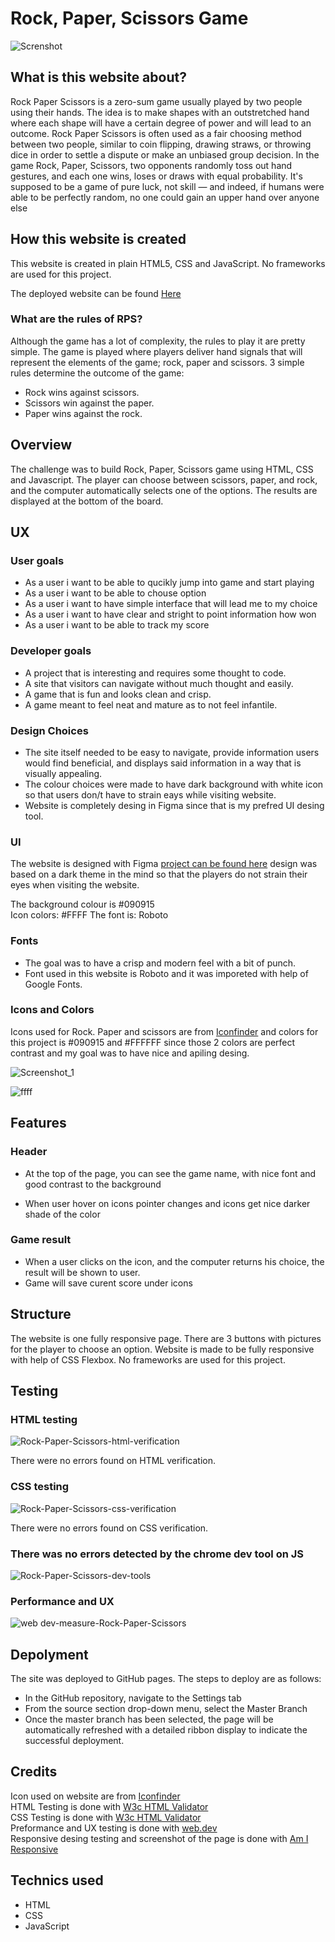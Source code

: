 # Rock, Paper, Scissors Game

![Screnshot](https://user-images.githubusercontent.com/47572512/152343729-516a0681-8eaa-4e3e-916b-1c53fd026c29.png)

## What is this website about?

Rock Paper Scissors is a zero-sum game usually played by two people using their hands. The idea is to make shapes with an outstretched hand where each shape will have a certain degree of power and will lead to an outcome. Rock Paper Scissors is often used as a fair choosing method between two people, similar to coin flipping, drawing straws, or throwing dice in order to settle a dispute or make an unbiased group decision. In the game Rock, Paper, Scissors, two opponents randomly toss out hand gestures, and each one wins, loses or draws with equal probability. It's supposed to be a game of pure luck, not skill — and indeed, if humans were able to be perfectly random, no one could gain an upper hand over anyone else

## How this website is created

This website is created in plain HTML5, CSS and JavaScript. No frameworks are used for this project.

The deployed website can be found [Here](https://tonnyg95.github.io/Rock-Paper-Scissors-/)


### What are the rules of RPS?
Although the game has a lot of complexity, the rules to play it are pretty simple.
The game is played where players deliver hand signals that will represent the elements of the game; rock, paper and scissors. 3 simple rules determine the outcome of the game:

- Rock wins against scissors.
- Scissors win against the paper.
- Paper wins against the rock.

## Overview

The challenge was to build Rock, Paper, Scissors game using HTML, CSS and Javascript. The player can choose between scissors, paper, and rock, and the computer automatically selects one of the options. The results are displayed at the bottom of the board.

## UX

### User goals

- As a user i want to be able to qucikly jump into game and start playing
- As a user i want to be able to chouse option
- As a user i want to have simple interface that will lead me to my choice 
- As a user i want to have clear and stright to point information how won
- As a user i want to be able to track my score 

### Developer goals

- A project that is interesting and requires some thought to code.
- A site that visitors can navigate without much thought and easily.
- A game that is fun and looks clean and crisp.
- A game meant to feel neat and mature as to not feel infantile.

### Design Choices

- The site itself needed to be easy to navigate, provide information users would find beneficial, and displays said information in a way that is visually appealing.
- The colour choices were made to have dark background with white icon so that users don/t have to strain eays while visiting website.
- Website is completely desing in Figma since that is my prefred UI desing tool.

### UI 

The website is designed with Figma [project can be found here](https://www.figma.com/file/mP2YD8xOhmAijP9crAWGI2/rock-paper-scissors) design was based on a dark theme in the mind so that the players do not strain their eyes when visiting the website. 

The background colour is #090915\
Icon colors: #FFFF
The font is: Roboto

### Fonts

- The goal was to have a crisp and modern feel with a bit of punch.
- Font used in this website is Roboto and it was imporeted with help of Google Fonts.

### Icons and Colors 

Icons used for Rock. Paper and scissors are from [Iconfinder](https://www.iconfinder.com/) and colors for this project is #090915 and #FFFFFF since those 2 colors are perfect contrast and my goal was to have nice and apiling desing. 

![Screenshot_1](https://user-images.githubusercontent.com/47572512/156226740-cd86be8f-f3c0-4a5b-b428-02f856f07de9.png)

![ffff](https://user-images.githubusercontent.com/47572512/156226787-14667a84-5f6d-4654-8bef-b09f3642d1db.png)


## Features


### Header

- At the top of the page, you can see the game name, with nice font and good contrast to the background 

- When user hover on icons pointer changes and icons get nice darker shade of the color

### Game result 

- When a user clicks on the icon, and the computer returns his choice, the result will be shown to user.
- Game will save curent score under icons  

## Structure

The website is one fully responsive page. There are 3 buttons with pictures for the player to choose an option. Website is made to be fully responsive with help of CSS Flexbox. No frameworks are used for this project. 

## Testing

### HTML testing

![Rock-Paper-Scissors-html-verification](https://user-images.githubusercontent.com/47572512/152343797-8235d0eb-8857-493a-ad20-042868cfce22.png)

There were no errors found on HTML verification.

### CSS testing

![Rock-Paper-Scissors-css-verification](https://user-images.githubusercontent.com/47572512/152343838-b42d6be0-4451-41ac-a05e-94197a72c17a.png)

There were no errors found on CSS verification.

### There was no errors detected by the chrome dev tool on JS 

![Rock-Paper-Scissors-dev-tools](https://user-images.githubusercontent.com/47572512/152343913-efc51203-5edf-4590-ba1c-afa9cc76bb41.png)



### Performance and UX

![web dev-measure-Rock-Paper-Scissors](https://user-images.githubusercontent.com/47572512/152343962-130fda66-3c1c-4c41-ab81-b8d1cc02467c.png)

## Depolyment

The site was deployed to GitHub pages. The steps to deploy are as follows:
- In the GitHub repository, navigate to the Settings tab
- From the source section drop-down menu, select the Master Branch
- Once the master branch has been selected, the page will be automatically refreshed with a detailed ribbon display to indicate the successful deployment.


## Credits

Icon used on website are from [Iconfinder](https://www.iconfinder.com/)\
HTML Testing is done with [W3c HTML Validator](https://validator.w3.org/)\
CSS Testing is done with [W3c HTML Validator](https://jigsaw.w3.org/css-validator/)\
Preformance and UX testing is done with [web.dev](https://web.dev/)\
Responsive desing testing and screenshot of the page is done with [Am I Responsive](http://ami.responsivedesign.is/)

## Technics used 

- HTML
- CSS
- JavaScript

